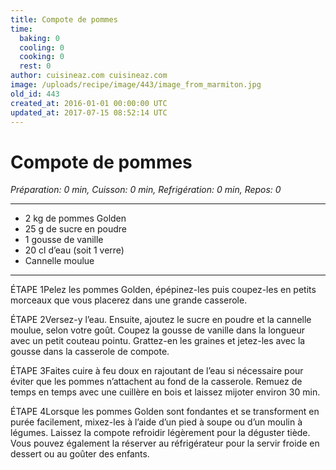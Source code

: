 ```yaml
---
title: Compote de pommes
time:
  baking: 0
  cooling: 0
  cooking: 0
  rest: 0
author: cuisineaz.com cuisineaz.com
image: /uploads/recipe/image/443/image_from_marmiton.jpg
old_id: 443
created_at: 2016-01-01 00:00:00 UTC
updated_at: 2017-07-15 08:52:14 UTC
---
```


# Compote de pommes

*Préparation: 0 min, Cuisson: 0 min, Refrigération: 0 min, Repos: 0*

---

- 2 kg de pommes Golden
- 25 g de sucre en poudre
- 1 gousse de vanille
- 20 cl d’eau (soit 1 verre)
- Cannelle moulue

---

ÉTAPE 1Pelez les pommes Golden, épépinez-les puis coupez-les en petits morceaux que vous placerez dans une grande casserole.

ÉTAPE 2Versez-y l’eau. Ensuite, ajoutez le sucre en poudre et la cannelle moulue, selon votre goût. Coupez la gousse de vanille dans la longueur avec un petit couteau pointu. Grattez-en les graines et jetez-les avec la gousse dans la casserole de compote.

ÉTAPE 3Faites cuire à feu doux en rajoutant de l’eau si nécessaire pour éviter que les pommes n’attachent au fond de la casserole. Remuez de temps en temps avec une cuillère en bois et laissez mijoter environ 30 min.

ÉTAPE 4Lorsque les pommes Golden sont fondantes et se transforment en purée facilement, mixez-les à l’aide d’un pied à soupe ou d’un moulin à légumes. Laissez la compote refroidir légèrement pour la déguster tiède. Vous pouvez également la réserver au réfrigérateur pour la servir froide en dessert ou au goûter des enfants.
